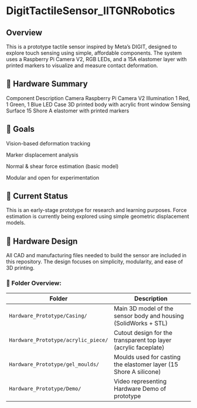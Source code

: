 # DigitTactileSensor_IITGNRobotics

## Overview
This is a prototype tactile sensor inspired by Meta’s DIGIT, designed to explore touch sensing using simple, affordable components. The system uses a Raspberry Pi Camera V2, RGB LEDs, and a 15A elastomer layer with printed markers to visualize and measure contact deformation.


## 🔧 Hardware Summary
Component	Description
Camera	Raspberry Pi Camera V2
Illumination	1 Red, 1 Green, 1 Blue LED
Case	3D printed body with acrylic front window
Sensing Surface	15 Shore A elastomer with printed markers

## 🎯 Goals
Vision-based deformation tracking

Marker displacement analysis

Normal & shear force estimation (basic model)

Modular and open for experimentation

## 🚧 Current Status
This is an early-stage prototype for research and learning purposes. Force estimation is currently being explored using simple geometric displacement models.

## 🧰 Hardware Design
All CAD and manufacturing files needed to build the sensor are included in this repository. The design focuses on simplicity, modularity, and ease of 3D printing.

### 📁 Folder Overview:

| Folder                                    | Description                                                           |
| ----------------------------------------- | --------------------------------------------------------------------- |
| `Hardware_Prototype/Casing/`              | Main 3D model of the sensor body and housing (SolidWorks + STL)       |
| `Hardware_Prototype/acrylic_piece/`       | Cutout design for the transparent top layer (acrylic faceplate)       |
| `Hardware_Prototype/gel_moulds/`          | Moulds used for casting the elastomer layer (15 Shore A silicone)     |
| `Hardware_Prototype/Demo/`                | Video representing Hardware Demo of prototype                         |     
